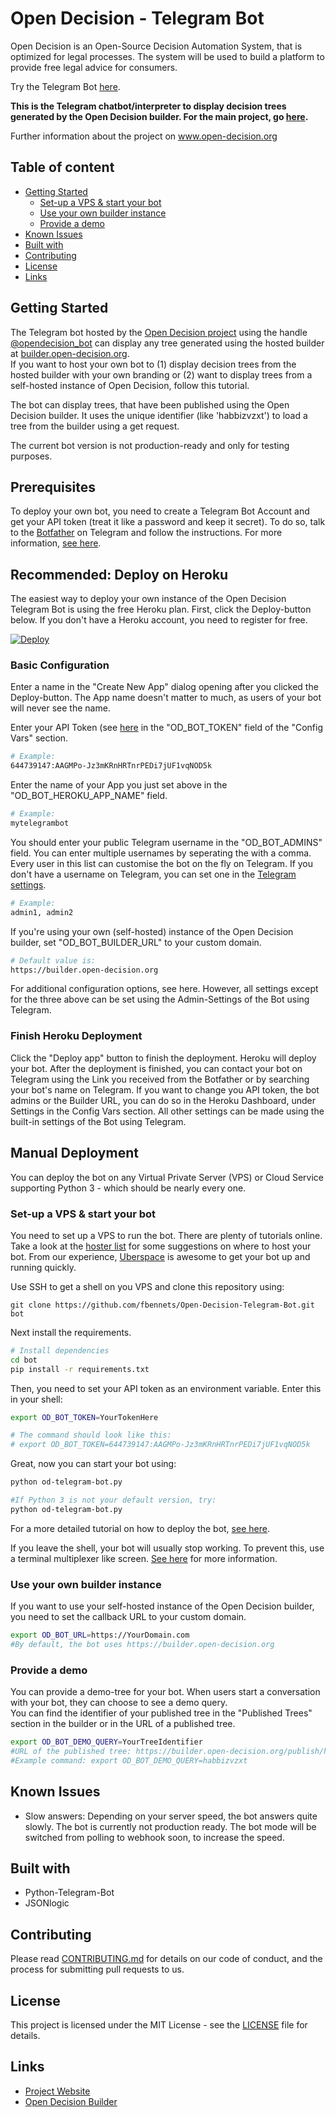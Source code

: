 # Open Decision - Telegram Bot

Open Decision is an Open-Source Decision Automation System, that is optimized for legal processes. The system will be used to build a platform to provide free legal advice for consumers.

Try the Telegram Bot [here](https://t.me/opendecision_bot).

**This is the Telegram chatbot/interpreter to display decision trees generated by the Open Decision builder. For the main project, go [here](https://github.com/fbennets/open-decision).**


Further information about the project on www.open-decision.org

## Table of content
- [Getting Started](#getting-started)
    - [Set-up a VPS & start your bot](#set-up-a-vps--start-your-bot)
    - [Use your own builder instance](#use-your-own-builder-instance)
    - [Provide a demo ](#provide-a-demo )
- [Known Issues](#known-issues)
- [Built with](#built-with)
- [Contributing](#contributing)
- [License](#license)
- [Links](#links)


## Getting Started
The Telegram bot hosted by the [Open Decision project](https://open-decision.org) using the handle [@opendecision_bot](https://t.me/opendecision_bot) can display any tree generated using the hosted builder at [builder.open-decision.org](builder.open-decision.org).   
If you want to host your own bot to (1) display decision trees from the hosted builder with your own branding or (2) want to display trees from a self-hosted instance of Open Decision, follow this tutorial.

The bot can display trees, that have been published using the Open Decision builder. It uses the unique identifier (like 'habbizvzxt') to load a tree from the builder using a get request.

The current bot version is not production-ready and only for testing purposes.

## Prerequisites
To deploy your own bot, you need to create a Telegram Bot Account and get your API token (treat it like a password and keep it secret). To do so, talk to the [Botfather](https://t.me/botfather) on Telegram and follow the instructions. For more information, [see here](https://core.telegram.org/bots#6-botfather).  

## Recommended: Deploy on Heroku
The easiest way to deploy your own instance of the Open Decision Telegram Bot is using the free Heroku plan. First, click the Deploy-button below. If you don't have a Heroku account, you need to register for free.

[![Deploy](https://www.herokucdn.com/deploy/button.svg)](https://heroku.com/deploy)

### Basic Configuration
 Enter a name in the "Create New App" dialog opening after you clicked the Deploy-button. The App name doesn't matter to much, as users of your bot will never see the name.

Enter your API Token (see [here](#prerequisites) in the "OD_BOT_TOKEN" field of the "Config Vars" section.

```bash
# Example:
644739147:AAGMPo-Jz3mKRnHRTnrPEDi7jUF1vqNOD5k

```
Enter the name of your App you just set above in the "OD_BOT_HEROKU_APP_NAME" field.

```bash
# Example:
mytelegrambot
```

You should enter your public Telegram username in the "OD_BOT_ADMINS" field. You can enter multiple usernames by seperating the with a comma. Every user in this list can customise the bot on the fly on Telegram. If you don't have a username on Telegram, you can set one in the [Telegram settings](https://telegram.org/faq#q-what-are-usernames-how-do-i-get-one).

```bash
# Example:
admin1, admin2
```

If you're using your own (self-hosted) instance of the Open Decision builder, set "OD_BOT_BUILDER_URL" to your custom domain.

```bash
# Default value is:
https://builder.open-decision.org
```
For additional configuration options, see here. However, all settings except for the three above can be set using the Admin-Settings of the Bot using Telegram.

### Finish Heroku Deployment
Click the "Deploy app" button to finish the deployment. Heroku will deploy your bot. After the deployment is finished, you can contact your bot on Telegram using the Link you received from the Botfather or by searching your bot's name on Telegram.
If you want to change you API token, the bot admins or the Builder URL, you can do so in the Heroku Dashboard, under Settings in the Config Vars section.
All other settings can be made using the built-in settings of the Bot using Telegram.

## Manual Deployment
You can deploy the bot on any Virtual Private Server (VPS) or Cloud Service supporting Python 3 - which should be nearly every one.

### Set-up a VPS & start your bot
You need to set up a VPS to run the bot. There are plenty of tutorials online.  
Take a look at the  [hoster list](https://github.com/python-telegram-bot/python-telegram-bot/wiki/Where-to-host-Telegram-Bots) for some suggestions on where to host your bot. From our experience, [Uberspace](https://uberspace.de/en/) is awesome to get your bot up and running quickly.

Use SSH to get a shell on you VPS and clone this repository using:
```
git clone https://github.com/fbennets/Open-Decision-Telegram-Bot.git bot
```
Next install the requirements.

```bash
# Install dependencies
cd bot
pip install -r requirements.txt
```

Then, you need to set your API token as an environment variable. Enter this in your shell:
```bash
export OD_BOT_TOKEN=YourTokenHere

# The command should look like this:
# export OD_BOT_TOKEN=644739147:AAGMPo-Jz3mKRnHRTnrPEDi7jUF1vqNOD5k
```
Great, now you can start your bot using:
``` bash
python od-telegram-bot.py

#If Python 3 is not your default version, try:
python od-telegram-bot.py
```

For a more detailed tutorial on how to deploy the bot, [see here](https://github.com/python-telegram-bot/python-telegram-bot/wiki/Hosting-your-bot).  

If you leave the shell, your bot will usually stop working. To prevent this, use a terminal multiplexer like screen. [See here](https://github.com/python-telegram-bot/python-telegram-bot/wiki/Hosting-your-bot#start-your-bot) for more information.

### Use your own builder instance
If you want to use your self-hosted instance of the Open Decision builder, you need to set the callback URL to your custom domain.
```bash
export OD_BOT_URL=https://YourDomain.com
#By default, the bot uses https://builder.open-decision.org
```
### Provide a demo
You can provide a demo-tree for your bot. When users start a conversation with your bot, they can choose to see a demo query.  
You can find the identifier of your published tree in the "Published Trees" section in the builder or in the URL of a published tree.
```bash
export OD_BOT_DEMO_QUERY=YourTreeIdentifier
#URL of the published tree: https://builder.open-decision.org/publish/habbizvzxt/
#Example command: export OD_BOT_DEMO_QUERY=habbizvzxt
```
## Known Issues
- Slow answers: Depending on your server speed, the bot answers quite slowly. The bot is currently not production ready. The bot mode will be switched from polling to webhook soon, to increase the speed.

## Built with
- Python-Telegram-Bot
- JSONlogic


## Contributing

Please read [CONTRIBUTING.md](https://github.com/fbennets/open-decision/blob/master/CONTRIBUTING.md) for details on our code of conduct, and the process for submitting pull requests to us.

## License

This project is licensed under the MIT License - see the [LICENSE](https://github.com/fbennets/open-decision/blob/master/LICENSE) file for details.

## Links

* [Project Website](http://open-decision.org)
* [Open Decision Builder](https://github.com/fbennets/open-decision)
